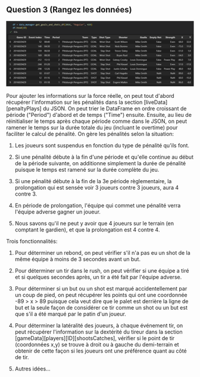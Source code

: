 ## Question 3 (Rangez les données)

![Image](../dataframe.png)

Pour ajouter les informations sur la force réelle, on peut tout d'abord récupérer l'information sur les pénalités dans la section [liveData][penaltyPlays] du JSON. On peut trier le DataFrame en ordre croissant de période ("Period") d'abord et de temps ("Time") ensuite. Ensuite, au lieu de réinitialiser le temps après chaque période comme dans le JSON, on peut ramener le temps sur la durée totale du jeu (incluant le overtime) pour faciliter le calcul de pénalité.
On gère les pénalités selon la situation: 
1. Les joueurs sont suspendus en fonction du type de pénalité qu'ils font.

2. Si une pénalité débute à la fin d'une période et qu'elle continue au début de la période suivante, on additionne simplement la durée de pénalité puisque le temps est ramené sur la durée complète du jeu.

3. Si une pénalité débute à la fin de la 3e période règlementaire, la prolongation qui est sensée voir 3 joueurs contre 3 joueurs, aura 4 contre 3.

4. En période de prolongation, l'équipe qui commet une pénalité verra l'équipe adverse gagner un joueur.

5. Nous savons qu'il ne peut y avoir que 4 joueurs sur le terrain (en comptant le gardien), et que la prolongation est 4 contre 4.  


Trois fonctionnalités: 
1. Pour déterminer un rebond, on peut vérifier s'il n'a pas eu un shot de la même équipe à moins de 3 secondes avant un but. 

2. Pour déterminer un tir dans le rush, on peut vérifier si une équipe a tiré et si quelques secondes après, un tir a été fait par l'équipe adverse.

3. Pour déterminer si un but ou un shot est marqué accidentellement par un coup de pied, on peut récupérer les points qui ont une coordonnée -89 > x > 89 puisque cela veut dire que le palet est derrière la ligne de but et la seule façon de considérer ce tir comme un shot ou un but est que s'il a été marqué par le patin d'un joueur.

4. Pour déterminer la latéralité des joueurs, à chaque événement tir, on peut récupérer l'information sur la dextérité du tireur dans la section [gameData][players][ID][shootsCatches], vérifier si le point de tir (coordonnées x,y) se trouve à droit ou à gauche du demi-terrain et obtenir de cette façon si les joueurs ont une préférence quant au côté de tir.

5. Autres idées...
